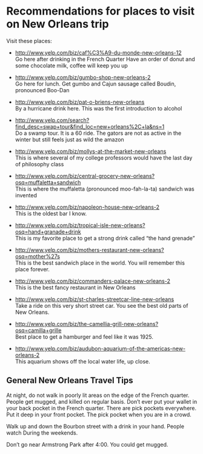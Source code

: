 Recommendations for places to visit on New Orleans trip
=======================================================

Visit these places:

* http://www.yelp.com/biz/caf%C3%A9-du-monde-new-orleans-12
<br> Go here after drinking in the French Quarter
Have an order of donut and some chocolate milk, coffee will keep you up

* http://www.yelp.com/biz/gumbo-shop-new-orleans-2
<br> Go here for lunch. Get gumbo and Cajun sausage called Boudin, pronounced Boo-Dan

* http://www.yelp.com/biz/pat-o-briens-new-orleans
<br> By a hurricane drink here. This was the first introduction to alcohol

* http://www.yelp.com/search?find_desc=swap+tour&find_loc=new+orleans%2C+la&ns=1
<br> Do a swamp tour. It is a 60 ride. The gators are not as active in the winter but still feels just as wild the amazon

* http://www.yelp.com/biz/mollys-at-the-market-new-orleans
<br> This is where several of my college professors would have the last day of philosophy class

* http://www.yelp.com/biz/central-grocery-new-orleans?osq=muffaletta+sandwich
<br> This is where the muffaletta (pronounced moo-fah-la-ta) sandwich was invented

* http://www.yelp.com/biz/napoleon-house-new-orleans-2
<br> This is the oldest bar I know.

* http://www.yelp.com/biz/tropical-isle-new-orleans?osq=hand+granade+drink
<br> This is my favorite place to get a strong drink called “the hand grenade”

* http://www.yelp.com/biz/mothers-restaurant-new-orleans?osq=mother%27s
<br> This is the best sandwich place in the world. You will remember this place forever.

* http://www.yelp.com/biz/commanders-palace-new-orleans-2
<br> This is the best fancy restaurant in New Orleans

* http://www.yelp.com/biz/st-charles-streetcar-line-new-orleans
<br> Take a ride on this very short street car. You see the best old parts of New Orleans.

* http://www.yelp.com/biz/the-camellia-grill-new-orleans?osq=camilla+grille
<br> Best place to get a hamburger and feel like it was 1925.

* http://www.yelp.com/biz/audubon-aquarium-of-the-americas-new-orleans-2
<br> This aquarium shows off the local water life, up close.

General New Orleans Travel Tips
-------------------------------

At night, do not walk in poorly lit areas on the edge of the French quarter.
People get mugged, and killed on regular basis. Don’t ever put your wallet
in your back pocket in the French quarter. There are pick pockets everywhere.
Put it deep in your front pocket. The pick pocket when you are in a crowd.

Walk up and down the Bourbon street with a drink in your hand. People watch
During the weekends.

Don’t go near Armstrong Park after 4:00. You could get mugged.

